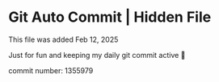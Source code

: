 # Git Auto Commit | Hidden File

This file was added Feb 12, 2025

Just for fun and keeping my daily git commit active 🤪

commit number: 1355979
